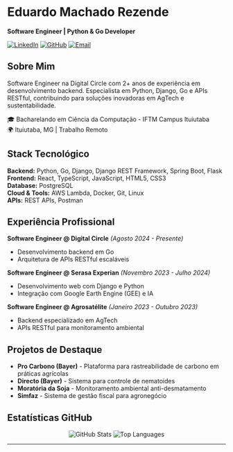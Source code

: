 # Eduardo Machado Rezende

**Software Engineer | Python & Go Developer**

[![LinkedIn](https://img.shields.io/badge/LinkedIn-0077B5?style=for-the-badge&logo=linkedin&logoColor=white)](https://www.linkedin.com/in/eduumach/)
[![GitHub](https://img.shields.io/badge/GitHub-100000?style=for-the-badge&logo=github&logoColor=white)](https://github.com/eduumach)
[![Email](https://img.shields.io/badge/Email-D14836?style=for-the-badge&logo=gmail&logoColor=white)](mailto:eduardomachadorezende0@gmail.com)

## Sobre Mim

Software Engineer na Digital Circle com 2+ anos de experiência em desenvolvimento backend. Especialista em Python, Django, Go e APIs RESTful, contribuindo para soluções inovadoras em AgTech e sustentabilidade.

🎓 Bacharelando em Ciência da Computação - IFTM Campus Ituiutaba  
🌍 Ituiutaba, MG | Trabalho Remoto

## Stack Tecnológico

**Backend:** Python, Go, Django, Django REST Framework, Spring Boot, Flask  
**Frontend:** React, TypeScript, JavaScript, HTML5, CSS3  
**Database:** PostgreSQL  
**Cloud & Tools:** AWS Lambda, Docker, Git, Linux  
**APIs:** REST APIs, Postman  

## Experiência Profissional

**Software Engineer @ Digital Circle** *(Agosto 2024 - Presente)*  
- Desenvolvimento backend em Go
- Arquitetura de APIs RESTful escaláveis

**Software Engineer @ Serasa Experian** *(Novembro 2023 - Julho 2024)*  
- Desenvolvimento web com Django e Python
- Integração com Google Earth Engine (GEE) e IA

**Software Engineer @ Agrosatélite** *(Janeiro 2023 - Outubro 2023)*  
- Backend especializado em AgTech
- APIs RESTful para monitoramento ambiental

## Projetos de Destaque

- **Pro Carbono (Bayer)** - Plataforma para rastreabilidade de carbono em práticas agrícolas
- **Directo (Bayer)** - Sistema para controle de nematoides
- **Moratória da Soja** - Monitoramento ambiental anti-desmatamento
- **Simfaz** - Sistema de gestão fiscal para agronegócio

## Estatísticas GitHub

<div align="center">
  <img src="https://github-readme-stats.vercel.app/api?username=eduumach&show_icons=true&count_private=true&theme=tokyonight" alt="GitHub Stats" />
  <img src="https://github-readme-stats.vercel.app/api/top-langs/?username=eduumach&layout=compact&theme=tokyonight" alt="Top Languages" />
</div>

---

